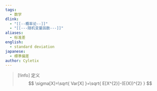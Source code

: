 ```yaml
---
tags:
  - 数学
dlink:
  - "[[--概率论--]]"
  - "[[---随机变量函数---]]"
aliases:
  - 标准差
english:
  - standard deviation
japanese:
  - 標準偏差
author: Cyletix
---
```

>[!info] 定义
> $$
> \sigma[X]=\sqrt{  Var[X] }=\sqrt{ E[X^{2}]-(E(X))^{2} }
> $$
